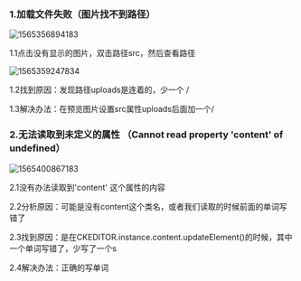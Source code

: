 ### 1.加载文件失败（图片找不到路径）

![1565356894183](C:\Users\87625\AppData\Roaming\Typora\typora-user-images\1565356894183.png)

1.1点击没有显示的图片，双击路径src，然后查看路径

![1565359247834](C:\Users\87625\AppData\Roaming\Typora\typora-user-images\1565359247834.png)

1.2找到原因：发现路径uploads是连着的，少一个 / 

1.3解决办法：在预览图片设置src属性uploads后面加一个/



### 2.无法读取到未定义的属性 （Cannot read property 'content' of undefined）

![1565400867183](C:\Users\87625\AppData\Roaming\Typora\typora-user-images\1565400867183.png)

2.1没有办法读取到'content' 这个属性的内容

2.2分析原因：可能是没有content这个类名，或者我们读取的时候前面的单词写错了

2.3找到原因：是在CKEDITOR.instance.content.updateElement()的时候，其中一个单词写错了，少写了一个s

2.4解决办法：正确的写单词